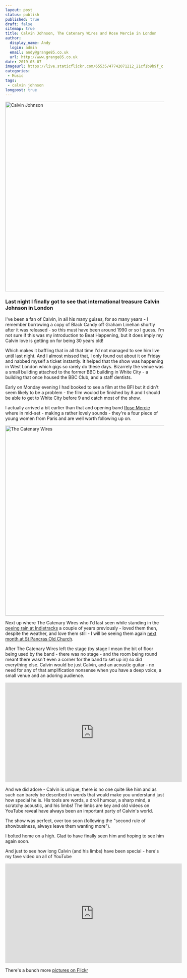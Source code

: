 ```yaml
---
layout: post
status: publish
published: true
draft: false
sitemap: true
title: Calvin Johnson, The Catenary Wires and Rose Mercie in London
author:
  display_name: Andy
  login: admin
  email: andy@grange85.co.uk
  url: http://www.grange85.co.uk
date: 2019-05-07
imageurl: https://live.staticflickr.com/65535/47742071212_21cf1b9b9f_c.jpg
categories:
 - Music
tags:
 - calvin johnson
longpost: true
---
```

<a data-flickr-embed="true"  href="https://www.flickr.com/photos/grange85/47742071212/in/dateposted/" title="Calvin Johnson"><img src="https://live.staticflickr.com/65535/47742071212_21cf1b9b9f_c.jpg" width="800" height="600" alt="Calvin Johnson"></a>
### Last night I finally got to see that international treasure Calvin Johnson in London

I've been a fan of Calvin, in all his many guises, for so many years - I remember borrowing a copy of Black Candy off Graham Linehan shortly after it was released - so this must have been around 1990 or so I guess. I'm not sure if this was my introduction to Beat Happening, but it does imply my Calvin love is getting on for being 30 years old!

Which makes it baffling that in all that time I'd not managed to see him live until last night. And I almost missed that, I only found out about it on Friday and nabbed myself a ticket instantly. It helped that the show was happening in West London which gigs so rarely do these days. Bizarrely the venue was a small building attached to the former BBC building in White City - a building that once housed the BBC Club, and a staff dentists.

Early on Monday evening I had booked to see a film at the BFI but it didn't seem likely to be a problem - the film woulod be finished by 8 and I should be able to get to White City before 9 and catch most of the show.
<!--more-->

I actually arrived a bit earlier than that and opening band [Rose Mercie](https://rosemerciemonofonus.bandcamp.com/) where in mid-set - making a rather lovely sounds - they're a four piece of young women from Paris and are well worth following up on.

<a data-flickr-embed="true"  href="https://www.flickr.com/photos/grange85/32850904787/in/photostream/" title="The Catenary Wires"><img src="https://live.staticflickr.com/65535/32850904787_5ba8f6f673_c.jpg" width="800" height="601" alt="The Catenary Wires"></a>

Next up where The Catenary Wires who I'd last seen while standing in the [peeing rain at Indietracks](https://flic.kr/p/xxUxmS) a couple of years previously - loved them then, despite the weather, and love them still - I will be seeing them again [next month at St Pancras Old Church](https://www.facebook.com/events/296654381010697/).

After The Catenary Wires left the stage (by stage I mean the bit of floor being used by the band - there was no stage - and the room being round meant there wasn't even a corner for the band to set up in) so did everything else. Calvin would be just Calvin, and an acoustic guitar - no need for any of that amplification nonsense when you have a deep voice, a small venue and an adoring audience.

<iframe width="560" height="315" src="https://www.youtube.com/embed/XOkkO3y3o3k" frameborder="0" allow="accelerometer; autoplay; encrypted-media; gyroscope; picture-in-picture" allowfullscreen></iframe>

And we did adore - Calvin is unique, there is no one quite like him and as such can barely be described in words that would make you understand just how special he is. His tools are words, a droll humour, a sharp mind, a scratchy acoustic, and his limbs! The limbs are key and old videos on YouTube reveal have always been an important party of Calvin's world.

The show was perfect, over too soon (following the "second rule of showbusiness, always leave them wanting more").

I bolted home on a high. Glad to have finally seen him and hoping to see him again soon.

And just to see how long Calvin (and his limbs) have been special - here's my fave video on all of YouTube
<iframe width="560" height="315" src="https://www.youtube.com/embed/oljL1zbGkTY" frameborder="0" allow="accelerometer; autoplay; encrypted-media; gyroscope; picture-in-picture" allowfullscreen></iframe>			

<script async src="//embedr.flickr.com/assets/client-code.js" charset="utf-8"></script>

There's a bunch more [pictures on Flickr](https://www.flickr.com/photos/grange85/albums/72157691309809943)
